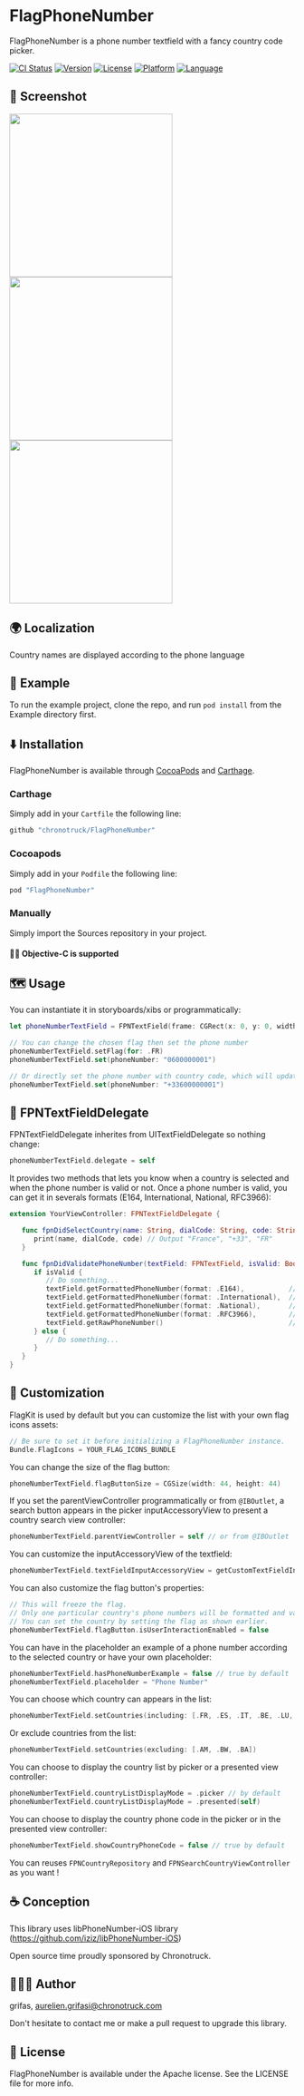 # FlagPhoneNumber

FlagPhoneNumber is a phone number textfield with a fancy country code picker.   

[![CI Status](http://img.shields.io/travis/grifas/FlagPhoneNumber.svg?style=flat)](https://travis-ci.org/chronotruck/FlagPhoneNumber)
[![Version](https://img.shields.io/cocoapods/v/FlagPhoneNumber.svg?style=flat)](http://cocoapods.org/pods/FlagPhoneNumber)
[![License](https://img.shields.io/cocoapods/l/FlagPhoneNumber.svg?style=flat)](http://cocoapods.org/pods/FlagPhoneNumber)
[![Platform](https://img.shields.io/cocoapods/p/FlagPhoneNumber.svg?style=flat)](http://cocoapods.org/pods/FlagPhoneNumber)
[![Language](https://img.shields.io/badge/language-swift-brightgreen.svg?style=flat)](https://developer.apple.com/swift)

## 🌅 Screenshot
<img src="./Screenshot/screenshot_1.PNG" width="288px"> <img src="./Screenshot/screenshot_2.PNG" width="288px"> <img src="./Screenshot/screenshot_3.PNG" width="288px">


## 🌍 Localization

Country names are displayed according to the phone language

## 📲 Example

To run the example project, clone the repo, and run `pod install` from the Example directory first.

## ⬇️ Installation

FlagPhoneNumber is available through [CocoaPods](http://cocoapods.org) and [Carthage](https://github.com/Carthage/Carthage). 

### Carthage

Simply add in your `Cartfile` the following line: 

```ruby
github "chronotruck/FlagPhoneNumber"
```

### Cocoapods

Simply add in your `Podfile` the following line:

```ruby
pod "FlagPhoneNumber"
```

### Manually

Simply import the Sources repository in your project.

#### 👴🏻 Objective-C is supported 


## 🗺 Usage

You can instantiate it in storyboards/xibs or programmatically:

```swift
let phoneNumberTextField = FPNTextField(frame: CGRect(x: 0, y: 0, width: view.bounds.width - 16, height: 50))

// You can change the chosen flag then set the phone number
phoneNumberTextField.setFlag(for: .FR)
phoneNumberTextField.set(phoneNumber: "0600000001")

// Or directly set the phone number with country code, which will update automatically the flag image
phoneNumberTextField.set(phoneNumber: "+33600000001")
```

## 🚨 FPNTextFieldDelegate

FPNTextFieldDelegate inherites from UITextFieldDelegate so nothing change:

```swift
phoneNumberTextField.delegate = self
```

It provides two methods that lets you know when a country is selected and when the phone number is valid or not. Once a phone number is valid, you can get it in severals formats (E164, International, National, RFC3966):

```swift
extension YourViewController: FPNTextFieldDelegate {

   func fpnDidSelectCountry(name: String, dialCode: String, code: String) {
      print(name, dialCode, code) // Output "France", "+33", "FR"
   }

   func fpnDidValidatePhoneNumber(textField: FPNTextField, isValid: Bool) {
      if isValid {
         // Do something...         
         textField.getFormattedPhoneNumber(format: .E164),           // Output "+33600000001"
         textField.getFormattedPhoneNumber(format: .International),  // Output "+33 6 00 00 00 01"
         textField.getFormattedPhoneNumber(format: .National),       // Output "06 00 00 00 01"
         textField.getFormattedPhoneNumber(format: .RFC3966),        // Output "tel:+33-6-00-00-00-01"
         textField.getRawPhoneNumber()                               // Output "600000001"
      } else {
         // Do something...
      }
   }
}
```

## 🎨 Customization

FlagKit is used by default but you can customize the list with your own flag icons assets:
```swift
// Be sure to set it before initializing a FlagPhoneNumber instance.
Bundle.FlagIcons = YOUR_FLAG_ICONS_BUNDLE
```

You can change the size of the flag button:
```swift
phoneNumberTextField.flagButtonSize = CGSize(width: 44, height: 44)
```

If you set the parentViewController programmatically or from `@IBOutlet`,  a search button appears in the picker inputAccessoryView to present a country search view controller:
```swift
phoneNumberTextField.parentViewController = self // or from @IBOutlet
```

You can customize the inputAccessoryView of the textfield:
```swift
phoneNumberTextField.textFieldInputAccessoryView = getCustomTextFieldInputAccessoryView(with: items)
```

You can also customize the flag button's properties:
```swift
// This will freeze the flag.
// Only one particular country's phone numbers will be formatted and validated.
// You can set the country by setting the flag as shown earlier.
phoneNumberTextField.flagButton.isUserInteractionEnabled = false
```

You can have in the placeholder an example of a phone number according to the selected country or have your own placeholder:
```swift
phoneNumberTextField.hasPhoneNumberExample = false // true by default
phoneNumberTextField.placeholder = "Phone Number"
```

You can choose which country can appears in the list:
```swift
phoneNumberTextField.setCountries(including: [.FR, .ES, .IT, .BE, .LU, .DE])
```

Or exclude countries from the list:
```swift
phoneNumberTextField.setCountries(excluding: [.AM, .BW, .BA])
```

You can choose to display the country list by picker or a presented view controller:
```swift
phoneNumberTextField.countryListDisplayMode = .picker // by default
phoneNumberTextField.countryListDisplayMode = .presented(self)
```

You can choose to display the country phone code in the picker or in the presented view controller:
```swift
phoneNumberTextField.showCountryPhoneCode = false // true by default
```

You can reuses `FPNCountryRepository` and `FPNSearchCountryViewController` as you want !

## ☕️ Conception
This library uses libPhoneNumber-iOS library (https://github.com/iziz/libPhoneNumber-iOS)

Open source time proudly sponsored by Chronotruck.

## 💁🏻‍♂️ Author
grifas, aurelien.grifasi@chronotruck.com

Don't hesitate to contact me or make a pull request to upgrade this library.

## 📝 License
FlagPhoneNumber is available under the Apache license. See the LICENSE file for more info.
